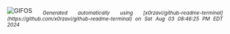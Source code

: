 <div align="justify">
<picture>
    <source media="(prefers-color-scheme: dark)" srcset="https://i.ibb.co/LS6SQvq/output-gif.gif">
    <source media="(prefers-color-scheme: light)" srcset="https://i.ibb.co/LS6SQvq/output-gif.gif">
    <img alt="GIFOS" src="https://i.ibb.co/LS6SQvq/output-gif.gif">
</picture>
<sub><i>Generated automatically using [x0rzavi/github-readme-terminal](https://github.com/x0rzavi/github-readme-terminal) on Sat Aug 03 08:46:25 PM EDT 2024</i></sub>
</div>

<!--  -->